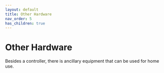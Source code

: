 ```yaml
---
layout: default
title: Other Hardware
nav_order: 5
has_children: true
---
```


# Other Hardware

Besides a controller, there is ancillary equipment that can be used for home use.